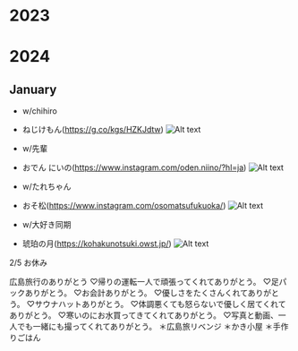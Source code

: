 # 2023
# 2024

## January
- w/chihiro
- ねじけもん(https://g.co/kgs/HZKJdtw)
![Alt text](0D66F252-2B41-4143-86FE-899384074FAA.jpeg)

- w/先輩
- おでん にいの(https://www.instagram.com/oden.niino/?hl=ja)
![Alt text](3D573B91-C587-4DA0-AC2C-DE9962FE6B1F.jpeg)

- w/たれちゃん
- おそ松(https://www.instagram.com/osomatsufukuoka/)
![Alt text](C5C7904E-7B85-4F84-8F92-499158CF76FF.jpeg)

- w/大好き同期
- 琥珀の月(https://kohakunotsuki.owst.jp/)
![Alt text](46758367-0E6D-4BB1-894B-0BE69041D0B0.jpeg)

2/5 お休み

広島旅行のありがとう
♡帰りの運転一人で頑張ってくれてありがとう。
♡足パックありがとう。
♡お会計ありがとう。
♡優しさをたくさんくれてありがとう。
♡サウナハットありがとう。
♡体調悪くても怒らないで優しく居てくれてありがとう。
♡寒いのにお水買ってきてくれてありがとう。
♡写真と動画、一人でも一緒にも撮ってくれてありがとう。
＊広島旅リベンジ
＊かき小屋
＊手作りごはん

